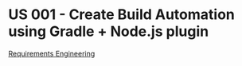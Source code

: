 # US 001 - Create Build Automation using Gradle + Node.js plugin

[Requirements Engineering](01.requirements-engineering/readme.md)
 